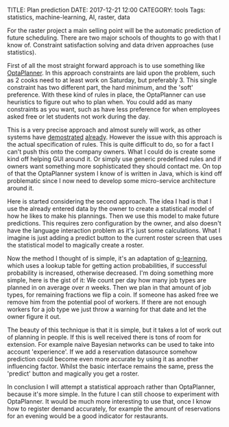 TITLE: Plan prediction
DATE: 2017-12-21 12:00
CATEGORY: tools
Tags: statistics, machine-learning, AI, raster, data

For the raster project a main selling point will be the automatic prediction
of future scheduling.
There are two major schools of thoughts to go with that I know of.
Constraint satisfaction solving and data driven approaches (use statistics).

First of all the most straight forward approach is to use something like
[OptaPlanner](https://www.OptaPlanner.org/). 
In this approach constraints are laid upon the problem, such as 2 cooks
need to at least work on Saturday, but preferably 3.
This single constraint has two different part, the hard minimum, and the 'soft'
preference.
With these kind of rules in place, the OptaPlanner can use heuristics to figure
out who to plan when.
You could add as many constraints as you want, such as have less preference for
when employees asked free or let students not work during the day.

This is a very precise approach and almost surely will work,
as other systems have [demostrated](https://www.youtube.com/watch?v=sOWC4qrXxFk&index=5&list=PLJY69IMbAdq0uKPnjtWXZ2x7KE1eWg3ns) [already](https://github.com/kiegroup/optashift-employee-rostering).
However the issue with this approach is the actual specification of rules.
This is quite difficult to do, so for a fact I can't push this onto the company
owners.
What I could do is create some kind off helping GUI around it.
Or simply use generic predefined rules and if owners want something more
sophisticated they should contact me.
On top of that the OptaPlanner system I know of is written in Java,
which is kind off problematic since I now need to develop some
micro-service architecture around it.

Here is started considering the second approach.
The idea I had is that I use the already entered data by the owner to create a
statistical model of how he likes to make his plannings.
Then we use this model to make future predictions.
This requires zero configuration by the owner,
and also doesn't have the language interaction problem as it's just some calculations.
What I imagine is just adding a predict button to the current roster screen
that uses the statistical model to magically create a roster.

Now the method I thought of is simple, it's an adaptation of [q-learning](https://en.wikipedia.org/wiki/Q-learning),
which uses a lookup table for getting action probabilities, if successful
probability is increased, otherwise decreased.
I'm doing something more simple, here is the gist of it:
We count per day how many job types are planned in on average over *n* weeks.
Then we plan in that amount of job types, for remaining fractions we flip a
coin.
If someone has asked free we remove him from the potential pool of workers.
If there are not enough workers for a job type we just throw a warning for that
date and let the owner figure it out.

The beauty of this technique is that it is simple,
but it takes a lot of work out of planning in people.
If this is well received there is tons of room for extension.
For example naive Bayesian networks can be used to take into account
'experience'.
If we add a reservation datasource somehow prediction could become even more
accurate by using it as another influencing factor.
Whilst the basic interface remains the same, press the 'predict' button and
magically you get a roster.

In conclusion I will attempt a statistical approach rather than OptaPlanner,
because it's more simple.
In the future I can still choose to experiment with OptaPlanner.
It would be much more interesting to use that, once I know how to register
demand accurately,
for example the amount of reservations for an evening would be a good indicator
for restaurants.

